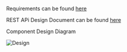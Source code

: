 Requirements can be found [here](https://docs.google.com/document/d/1e1Kma-czT548Vmu97Yx8HfZlG892TpMblaz5wRrCOoY)

REST APi Design Document can be found [here](https://docs.google.com/document/d/15aFnkFiMaeS4jBl1vmCrg38N8St2G1uZt1eOcR9ACuo)

Component Design Diagram

![Design](https://lucid.app/publicSegments/view/e393731c-2d31-4720-91a3-14b1207071d9/image.png)
